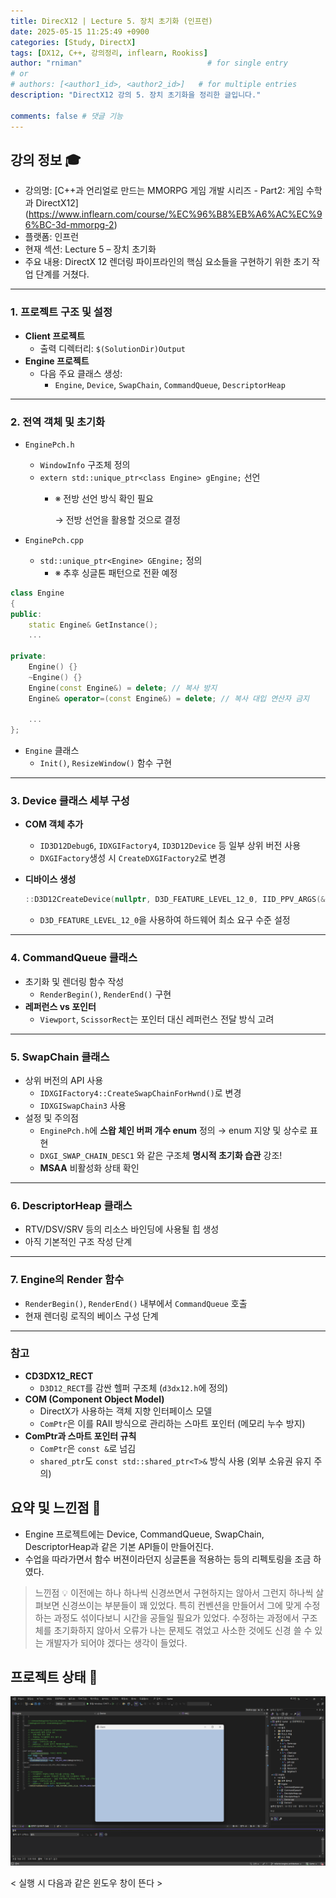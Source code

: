 ```yaml
---
title: DirecX12 | Lecture 5. 장치 초기화 (인프런)
date: 2025-05-15 11:25:49 +0900
categories: [Study, DirectX]
tags: [DX12, C++, 강의정리, inflearn, Rookiss]
author: "rniman"                            # for single entry
# or
# authors: [<author1_id>, <author2_id>]   # for multiple entries
description: "DirectX12 강의 5. 장치 초기화을 정리한 글입니다."

comments: false # 댓글 기능
---
```


## 강의 정보 🎓

- 강의명: [C++과 언리얼로 만드는 MMORPG 게임 개발 시리즈 - Part2: 게임 수학과 DirectX12] (https://www.inflearn.com/course/%EC%96%B8%EB%A6%AC%EC%96%BC-3d-mmorpg-2)
- 플랫폼: 인프런
- 현재 섹션: Lecture 5 – 장치 초기화
- 주요 내용: DirectX 12 렌더링 파이프라인의 핵심 요소들을 구현하기 위한 초기 작업 단계를 거쳤다.

---

### 1. 프로젝트 구조 및 설정

- **Client 프로젝트**
    - 출력 디렉터리: `$(SolutionDir)Output`
- **Engine 프로젝트**
    - 다음 주요 클래스 생성:
        - `Engine`, `Device`, `SwapChain`, `CommandQueue`, `DescriptorHeap`

---

### 2. 전역 객체 및 초기화

- `EnginePch.h`
    - `WindowInfo` 구조체 정의
    - `extern std::unique_ptr<class Engine> gEngine;` 선언
        - ※ 전방 선언 방식 확인 필요
            
            → 전방 선언을 활용할 것으로 결정
            
- `EnginePch.cpp`
    - `std::unique_ptr<Engine> GEngine;` 정의
        - ※ 추후 싱글톤 패턴으로 전환 예정

```cpp
class Engine
{
public:
	static Engine& GetInstance();
	...

private:
	Engine() {}
	~Engine() {}
	Engine(const Engine&) = delete;	// 복사 방지
	Engine& operator=(const Engine&) = delete; // 복사 대입 연산자 금지

	...
};
```

- `Engine` 클래스
    - `Init()`, `ResizeWindow()` 함수 구현

---

### 3. Device 클래스 세부 구성

- **COM 객체 추가**
    - `ID3D12Debug6`, `IDXGIFactory4`, `ID3D12Device` 등 일부 상위 버전 사용
    - `DXGIFactory`생성 시 `CreateDXGIFactory2`로 변경
- **디바이스 생성**
    
    ```cpp
    ::D3D12CreateDevice(nullptr, D3D_FEATURE_LEVEL_12_0, IID_PPV_ARGS(&mDevice));
    ```
    
    - `D3D_FEATURE_LEVEL_12_0`을 사용하여 하드웨어 최소 요구 수준 설정

---

### 4. CommandQueue 클래스

- 초기화 및 렌더링 함수 작성
    - `RenderBegin()`, `RenderEnd()` 구현
- **레퍼런스 vs 포인터**
    - `Viewport`, `ScissorRect`는 포인터 대신 레퍼런스 전달 방식 고려

---

### 5. SwapChain 클래스

- 상위 버전의 API 사용
    - `IDXGIFactory4::CreateSwapChainForHwnd()`로 변경
    - `IDXGISwapChain3` 사용
- 설정 및 주의점
    - `EnginePch.h`에 **스왑 체인 버퍼 개수 enum** 정의 → enum 지양 및 상수로 표현
    - `DXGI_SWAP_CHAIN_DESC1` 와 같은 구조체 **명시적 초기화 습관** 강조!
    - **MSAA** 비활성화 상태 확인

---

### 6. DescriptorHeap 클래스

- RTV/DSV/SRV 등의 리소스 바인딩에 사용될 힙 생성
- 아직 기본적인 구조 작성 단계

---

### 7. Engine의 Render 함수

- `RenderBegin()`, `RenderEnd()` 내부에서 `CommandQueue` 호출
- 현재 렌더링 로직의 베이스 구성 단계

---

### 참고

- **CD3DX12_RECT**
    - `D3D12_RECT`를 감싼 헬퍼 구조체 (`d3dx12.h`에 정의)
- **COM (Component Object Model)**
    - DirectX가 사용하는 객체 지향 인터페이스 모델
    - `ComPtr`은 이를 RAII 방식으로 관리하는 스마트 포인터 (메모리 누수 방지)
- **ComPtr과 스마트 포인터 규칙**
    - `ComPtr`은 `const &`로 넘김
    - `shared_ptr`도 `const std::shared_ptr<T>&` 방식 사용 (외부 소유권 유지 주의)

## 요약 및 느낀점 📝

- Engine 프로젝트에는 Device, CommandQueue, SwapChain, DescriptorHeap과 같은 기본 API들이 만들어진다.
- 수업을 따라가면서 함수 버젼이라던지 싱글톤을 적용하는 등의 리펙토링을 조금 하였다.
> 느낀점 💡
> 이전에는 하나 하나씩 신경쓰면서 구현하지는 않아서 그런지 하나씩 살펴보면 신경쓰이는 부분들이
> 꽤 있었다. 특히 컨벤션을 만들어서 그에 맞게 수정하는 과정도 섞이다보니 시간을 공들일 필요가 
> 있었다. 수정하는 과정에서 구조체를 초기화하지 않아서 오류가 나는 문제도 겪었고 사소한 것에도
> 신경 쓸 수 있는 개발자가 되어야 겠다는 생각이 들었다.
> 

## 프로젝트 상태 💾

![< 실행 시 다음과 같은 윈도우 창이 뜬다 >](assets/img/DX12/01_INFLEARN/02Result.png)

< 실행 시 다음과 같은 윈도우 창이 뜬다 >
